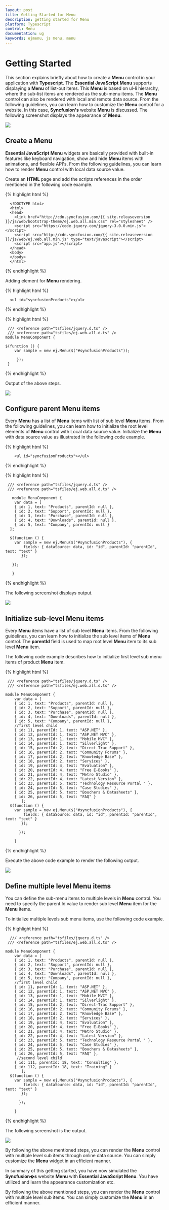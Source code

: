 ```yaml
---
layout: post
title: Getting-Started for Menu
description: getting started for Menu
platform: Typescript
control: Menu
documentation: ug
keywords: ejmenu, js menu, menu
---
```


# Getting Started 

This section explains briefly about how to create a **Menu** control in your application with **Typescript**. The **Essential JavaScript** **Menu** supports displaying a **Menu** of list-out items. This **Menu** is based on ul-li hierarchy, where the sub-list items are rendered as the sub-menu items. The **Menu** control can also be rendered with local and remote data source.  From the following guidelines, you can learn how to customize the **Menu** control for a website. In this case, **Syncfusion's** website **Menu** is discussed. The following screenshot displays the appearance of **Menu**.

![](Getting-Started_images/Getting-Started_img1.png) 

## Create a Menu

**Essential JavaScript** **Menu** widgets are basically provided with built-in features like keyboard navigation, show and hide **Menu** items with animations, and flexible API's. From the following guidelines, you can learn how to render **Menu** control with local data source value.

Create an **HTML** page and add the scripts references in the order mentioned in the following code example.

{% highlight html %}

      <!DOCTYPE html>
      <html>
      <head>
        <link href="http://cdn.syncfusion.com/{{ site.releaseversion }}/js/web/bootstrap-theme/ej.web.all.min.css" rel="stylesheet" />
        <script src="https://code.jquery.com/jquery-3.0.0.min.js"></script>
        <script src="http://cdn.syncfusion.com/{{ site.releaseversion }}/js/web/ej.web.all.min.js" type="text/javascript"></script>
        <script src="app.js"></script> 
      </head>
      <body>
      </body>
      </html>

{% endhighlight %}


Adding element for **Menu** rendering.

{% highlight html %}

      <ul id="syncfusionProducts"></ul>

{% endhighlight %}

{% highlight html %}
    
     /// <reference path="tsfiles/jquery.d.ts" />
     /// <reference path="tsfiles/ej.web.all.d.ts" />
    module MenuComponent {
    
    $(function () {
        var sample = new ej.Menu($("#syncfusionProducts"));
        
         });
     }
{% endhighlight %}

Output of the above steps.

![](Getting-Started_images/Getting-Started_img2.png) 

## Configure parent Menu items

Every **Menu** has a list of **Menu** items with list of sub level **Menu** items. From the following guidelines, you can learn how to initialize the root level elements of **Menu** control with Local data source value.  Initialize the **Menu** with data source value as illustrated in the following code example. 

{% highlight html %}

        <ul id="syncfusionProducts"></ul>

{% endhighlight %}

{% highlight html %}

     /// <reference path="tsfiles/jquery.d.ts" />
     /// <reference path="tsfiles/ej.web.all.d.ts" />

       module MenuComponent {
        var data = [
        { id: 1, text: "Products", parentId: null },
        { id: 2, text: "Support", parentId: null },
        { id: 3, text: "Purchase", parentId: null },
        { id: 4, text: "Downloads", parentId: null },
        { id: 5, text: "Company", parentId: null }
      ];
    
      $(function () {
        var sample = new ej.Menu($("#syncfusionProducts"), {
            fields: { dataSource: data, id: "id", parentId: "parentId", text: "text" }
           });
        
       });

	   }

{% endhighlight %}

The following screenshot displays output.

![](Getting-Started_images/Getting-Started_img3.jpg) 

## Initialize sub-level Menu items

Every **Menu** items have a list of sub level **Menu** items. From the following guidelines, you can learn how to initialize the sub level items of **Menu** control. The **parentId** field is used to map root level **Menu** item to its sub level **Menu** item.								

The following code example describes how to initialize first level sub menu items of product **Menu** item.

{% highlight html %}

     /// <reference path="tsfiles/jquery.d.ts" />
     /// <reference path="tsfiles/ej.web.all.d.ts" />
	 
    module MenuComponent {
        var data = [
        { id: 1, text: "Products", parentId: null },
        { id: 2, text: "Support", parentId: null },
        { id: 3, text: "Purchase", parentId: null },
        { id: 4, text: "Downloads", parentId: null },
        { id: 5, text: "Company", parentId: null },
        //first level child
        { id: 11, parentId: 1, text: "ASP.NET" },
        { id: 12, parentId: 1, text: "ASP.NET MVC" },
        { id: 13, parentId: 1, text: "Mobile MVC" },
        { id: 14, parentId: 1, text: "Silverlight" },
        { id: 15, parentId: 2, text: "Direct-Trac Support" },
        { id: 16, parentId: 2, text: "Community Forums" },
        { id: 17, parentId: 2, text: "Knowledge Base" },
        { id: 18, parentId: 2, text: "Services" },
        { id: 19, parentId: 4, text: "Evaluation" },
        { id: 20, parentId: 4, text: "Free E-Books" },
        { id: 21, parentId: 4, text: "Metro Studio" },
        { id: 22, parentId: 4, text: "Latest Version" },
        { id: 23, parentId: 5, text: "Technology Resource Portal " },
        { id: 24, parentId: 5, text: "Case Studies" },
        { id: 25, parentId: 5, text: "Bouchers & Datasheets" },
        { id: 26, parentId: 5, text: "FAQ" }
           ];
      $(function () {
        var sample = new ej.Menu($("#syncfusionProducts"), {
            fields: { dataSource: data, id: "id", parentId: "parentId", text: "text" }
           });
        
          });

		}

{% endhighlight %}

Execute the above code example to render the following output.

![](Getting-Started_images/Getting-Started_img4.png) 

## Define multiple level Menu items

You can define the sub-menu items to multiple levels in **Menu** control. You need to specify the parent Id value to render sub level **Menu** item for the **Menu** items.

To initialize multiple levels sub menu items, use the following code example.

{% highlight html %}

      /// <reference path="tsfiles/jquery.d.ts" />
     /// <reference path="tsfiles/ej.web.all.d.ts" />
	 
    module MenuComponent {
        var data = [
        { id: 1, text: "Products", parentId: null },
        { id: 2, text: "Support", parentId: null },
        { id: 3, text: "Purchase", parentId: null },
        { id: 4, text: "Downloads", parentId: null },
        { id: 5, text: "Company", parentId: null },
        //first level child
        { id: 11, parentId: 1, text: "ASP.NET" },
        { id: 12, parentId: 1, text: "ASP.NET MVC" },
        { id: 13, parentId: 1, text: "Mobile MVC" },
        { id: 14, parentId: 1, text: "Silverlight" },
        { id: 15, parentId: 2, text: "Direct-Trac Support" },
        { id: 16, parentId: 2, text: "Community Forums" },
        { id: 17, parentId: 2, text: "Knowledge Base" },
        { id: 18, parentId: 2, text: "Services" },
        { id: 19, parentId: 4, text: "Evaluation" },
        { id: 20, parentId: 4, text: "Free E-Books" },
        { id: 21, parentId: 4, text: "Metro Studio" },
        { id: 22, parentId: 4, text: "Latest Version" },
        { id: 23, parentId: 5, text: "Technology Resource Portal " },
        { id: 24, parentId: 5, text: "Case Studies" },
        { id: 25, parentId: 5, text: "Bouchers & Datasheets" },
        { id: 26, parentId: 5, text: "FAQ" },
		 //second level child
        { id: 111, parentId: 18, text: "Consulting" },
        { id: 112, parentId: 18, text: "Training" }
           ];
      $(function () {
        var sample = new ej.Menu($("#syncfusionProducts"), {
            fields: { dataSource: data, id: "id", parentId: "parentId", text: "text" }
           });
        
          });

		}
{% endhighlight %}

The following screenshot is the output.

![](Getting-Started_images/Getting-Started_img1.png) 

By following the above mentioned steps, you can render the **Menu** control with multiple level sub items through online data source. You can simply customize the **Menu** widget in an efficient manner.

In summary of this getting started, you have now simulated the **Syncfusion�s** website **Menu** with **Essential JavaScript Menu**. You have utilized and learn the appearance customization etc.  

By following the above mentioned steps, you can render the **Menu** control with multiple level sub items. You can simply customize the **Menu** in an efficient manner.

